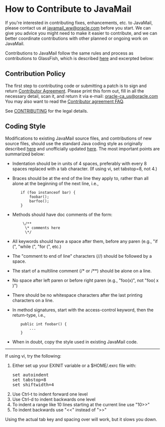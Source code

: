 How to Contribute to JavaMail
=============================

If you're interested in contributing fixes, enhancements, etc. to
JavaMail, please contact us at <javamail_ww@oracle.com> before you
start.  We can give you advice you might need to make it easier to
contribute, and we can better coordinate contributions with other
planned or ongoing work on JavaMail.

Contributions to JavaMail follow the same rules and process as
contributions to GlassFish, which is described
[here](https://glassfish.java.net/public/GovernancePolicy.html#OCA_Policy)
and excerpted below:

## Contribution Policy

The first step to contributing code or submitting a patch is to sign
and return [Contributor Agreement](http://oss.oracle.com/oca.pdf).
Please print this form out, fill in all the necessary detail, scan it,
and return it via e-mail: <oracle-ca_us@oracle.com> You may also want
to read the [Contributor agreement FAQ](http://oss.oracle.com/oca-faq.pdf).

See [CONTRIBUTING](CONTRIBUTING) for the legal details.

## Coding Style

Modifications to existing JavaMail source files, and contributions of
new source files, should use the standard Java coding style as
originally described
[here](http://www.oracle.com/technetwork/java/codeconvtoc-136057.html)
and unofficially updated
[here](http://cr.openjdk.java.net/~alundblad/styleguide/index-v6.html).
The most important points are summarized below:

-   Indentation should be in units of 4 spaces, preferably with every 8
    spaces replaced with a tab character. (If using vi, set tabstop=8,
    not 4.)

-   Braces should be at the end of the line they apply to, rather than
    all alone at the beginning of the next line, i.e.,

```
       if (foo instanceof bar) {  
           foobar();  
           barfoo();  
       }
```

-   Methods should have doc comments of the form:

```
        \/**
         \* comments here
         \*/
```

-   All keywords should have a space after them, before any paren
    (e.g., "if (", "while (", "for (", etc.)

-   The "comment to end of line" characters (//) should be followed by a space.

-   The start of a multiline comment (/\* or /\*\*) should be alone on a line.

-   No space after left paren or before right paren (e.g., "foo(x)",
    not "foo( x )")

-   There should be no whitespace characters after the last printing
    characters on a line.

-   In method signatures, start with the access-control keyword, then
    the return-type, i.e.,

```
       public int foobar() {
           ...
       }
```

-   When in doubt, copy the style used in existing JavaMail code.

* * * * *

If using vi, try the following:

1.  Either set up your EXINIT variable or a $HOME/.exrc file with:
    <pre>
    set autoindent
    set tabstop=8
    set shiftwidth=4
    </pre>
2.  Use Ctrl-t to indent forward one level
3.  Use Ctrl-d to indent backwards one level
4.  To indent a range like 10 lines starting at the current line use "10\>\>"
5.  To indent backwards use "\<\<" instead of "\>\>"

Using the actual tab key and spacing over will work, but it slows you down.
